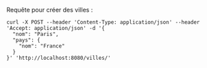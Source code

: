 Requête pour créer des villes :


```
curl -X POST --header 'Content-Type: application/json' --header 'Accept: application/json' -d '{
  "nom": "Paris",
  "pays": {
    "nom": "France"
  }
}' 'http://localhost:8080/villes/'
```
